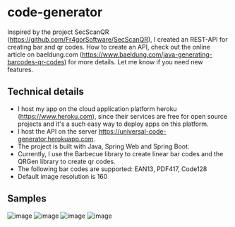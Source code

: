 # code-generator
Inspired by the project SecScanQR (https://github.com/Fr4gorSoftware/SecScanQR), I created an REST-API for creating bar and qr codes. How to create an API, check out the online article on baeldung.com (https://www.baeldung.com/java-generating-barcodes-qr-codes) for more details. 
Let me know if you need new features.
## Technical details
- I host my app on the cloud application platform heroku (https://www.heroku.com), since their services are free for open source projects and it's a such easy way to deploy apps on this platform.
- I host the API on the server https://universal-code-generator.herokuapp.com.
- The project is built with Java, Spring Web and Spring Boot. 
- Currently, I use the Barbecue library to create linear bar codes and the QRGen library to create qr codes.
- The following bar codes are supported: EAN13, PDF417, Code128
- Default image resolution is 160
## Samples
![image](https://user-images.githubusercontent.com/15387251/193482581-c106e2f0-7917-46f3-801e-4a2710992c94.png)
![image](https://user-images.githubusercontent.com/15387251/193482602-774adb57-5487-48a2-91b4-97c7621cf06b.png)
![image](https://user-images.githubusercontent.com/15387251/193482652-3bc90506-1ec1-4028-a4ef-f092dd23cb59.png)
![image](https://user-images.githubusercontent.com/15387251/193482762-5bb5b313-fa28-4c44-9f87-462d21c86a00.png)





